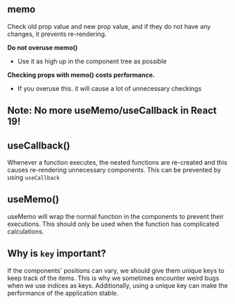 ## memo

Check old prop value and new prop value, and if they do not have any changes, it prevents re-rendering.

**Do not overuse memo()**

-  Use it as high up in the component tree as possible

**Checking props with memo() costs performance.**

-  If you overuse this. it will cause a lot of unnecessary checkings

## **Note:** No more useMemo/useCallback in React 19!

## useCallback()

Whenever a function executes, the nested functions are re-created and this causes re-rendering unnecessary components. This can be prevented by using `useCallback`

## useMemo()

useMemo will wrap the normal function in the components to prevent their executions. This should only be used when the function has complicated calculations.

## Why is `key` important?

If the components' positions can vary, we should give them unique keys to keep track of the items. This is why we sometimes encounter weird bugs when we use indices as keys. Additionally, using a unique key can make the performance of the application stable.
